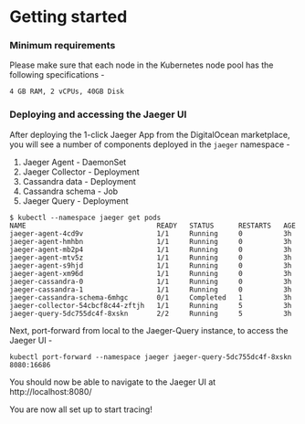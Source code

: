 # Getting started

### Minimum requirements

Please make sure that each node in the Kubernetes node pool has the following specifications - 

```
4 GB RAM, 2 vCPUs, 40GB Disk
```

### Deploying and accessing the Jaeger UI

After deploying the 1-click Jaeger App from the DigitalOcean marketplace, you will see a number of components deployed in the `jaeger` namespace - 

1. Jaeger Agent - DaemonSet
2. Jaeger Collector - Deployment
3. Cassandra data - Deployment
4. Cassandra schema - Job
5. Jaeger Query - Deployment


```
$ kubectl --namespace jaeger get pods
NAME                                READY   STATUS      RESTARTS   AGE
jaeger-agent-4cd9v                  1/1     Running     0          3h
jaeger-agent-hmhbn                  1/1     Running     0          3h
jaeger-agent-mb2p4                  1/1     Running     0          3h
jaeger-agent-mtv5z                  1/1     Running     0          3h
jaeger-agent-s9hjd                  1/1     Running     0          3h
jaeger-agent-xm96d                  1/1     Running     0          3h
jaeger-cassandra-0                  1/1     Running     0          3h
jaeger-cassandra-1                  1/1     Running     0          3h
jaeger-cassandra-schema-6mhgc       0/1     Completed   1          3h
jaeger-collector-54cbcf8c44-zftjh   1/1     Running     5          3h
jaeger-query-5dc755dc4f-8xskn       2/2     Running     5          3h

```

Next, port-forward from local to the Jaeger-Query instance, to access the Jaeger UI - 

```
kubectl port-forward --namespace jaeger jaeger-query-5dc755dc4f-8xskn 8080:16686
```

You should now be able to navigate to the Jaeger UI at http://localhost:8080/ 

You are now all set up to start tracing!
